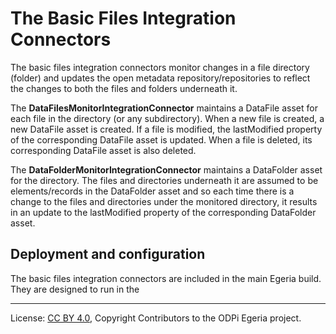 <!-- SPDX-License-Identifier: CC-BY-4.0 -->
<!-- Copyright Contributors to the ODPi Egeria project. -->

# The Basic Files Integration Connectors

The basic files integration connectors monitor changes in a file directory (folder) and updates the open metadata
repository/repositories to reflect the changes to both the files and folders underneath it.

The **DataFilesMonitorIntegrationConnector** maintains a DataFile asset for each file in the directory (or any subdirectory).
When a new file is created, a new DataFile asset is created.  If a file is modified, the lastModified property
of the corresponding DataFile asset is updated.  When a file is deleted, its corresponding DataFile asset is also deleted.

The **DataFolderMonitorIntegrationConnector** maintains a DataFolder asset for the directory.  The files and directories
underneath it are assumed to be elements/records in the DataFolder asset and so each time there is a change to the
files and directories under the monitored directory, it results in an update to the lastModified property
of the corresponding DataFolder asset.


## Deployment and configuration

The basic files integration connectors are included in the main Egeria build.
They are designed to run in the 


----
License: [CC BY 4.0](https://creativecommons.org/licenses/by/4.0/),
Copyright Contributors to the ODPi Egeria project.